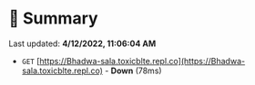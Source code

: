 # 📖 Summary
Last updated: **4/12/2022, 11:06:04 AM**

- `GET` [https://Bhadwa-sala.toxicblte.repl.co](https://Bhadwa-sala.toxicblte.repl.co) - **Down** (78ms)
